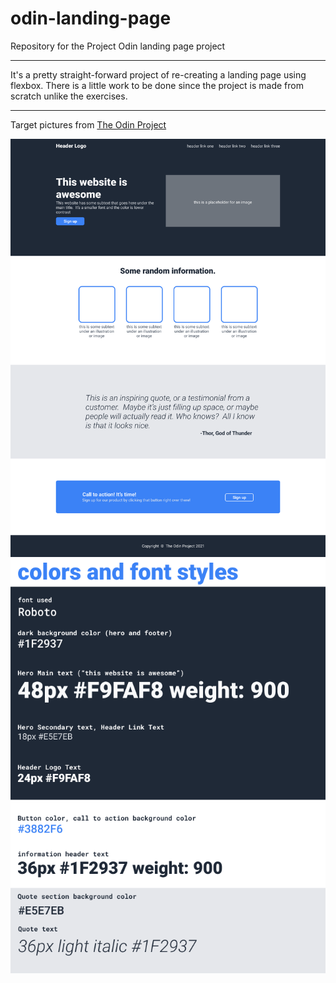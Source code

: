 # odin-landing-page
Repository for the Project Odin landing page project

---

It's a pretty straight-forward project of re-creating a landing page using flexbox. 
There is a little work to be done since the project is made from scratch unlike the exercises. 

---

Target pictures from [The Odin Project](https://www.theodinproject.com)

<img src="01.png" alt="Target" width="600px">
<img src="02.png" alt="Styles" width="600px">